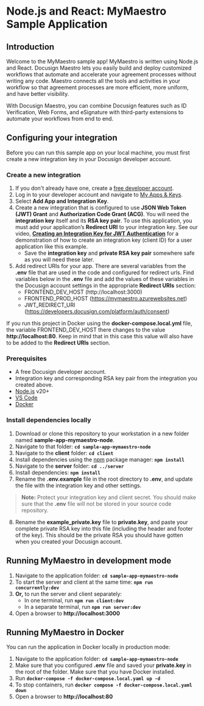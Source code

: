 # Node.js and React: MyMaestro Sample Application

## Introduction

Welcome to the MyMaestro sample app! MyMaestro is written using Node.js and React. Docusign Maestro lets you easily build and deploy customized workflows that automate and accelerate your agreement processes without writing any code. Maestro connects all the tools and activities in your workflow so that agreement processes are more efficient, more uniform, and have better visibility.

With Docusign Maestro, you can combine Docusign features such as ID Verification, Web Forms, and eSignature with third-party extensions to automate your workflows from end to end.

## Configuring your integration

Before you can run this sample app on your local machine, you must first create a new integration key in your Docusign developer account.

### Create a new integration

1. If you don't already have one, create a [free developer account](https://go.docusign.com/o/sandbox/).
2. Log in to your developer account and navigate to [My Apps & Keys](https://admindemo.docusign.com/apps-and-keys).
3. Select **Add App and Integration Key**.
4. Create a new integration that is configured to use **JSON Web Token (JWT) Grant** and **Authorization Code Grant (ACG)**.
    You will need the **integration key** itself and its **RSA key pair**. To use this application, you must add your application’s **Redirect URI** to your integration key. See our video, [**Creating an Integration Key for JWT Authentication**](https://www.youtube.com/watch?v=GgDqa7-L0yo) for a demonstration of how to create an integration key (client ID) for a user application like this example.
      - Save the **integration key** and **private RSA key pair** somewhere safe as you will need these later.
5. Add redirect URIs for your app. There are several variables from the **.env** file that are used in the code and configured for redirect urls. Find variables below in the **.env** file and add the values of these variables in the Docusign account settings in the appropriate **Redirect URIs** section:
    - FRONTEND_DEV_HOST (http://localhost:3000)
    - FRONTEND_PROD_HOST (https://mymaestro.azurewebsites.net)
    - JWT_REDIRECT_URI (https://developers.docusign.com/platform/auth/consent)

If you run this project in Docker using the **docker-compose.local.yml** file, the variable FRONTEND_DEV_HOST there changes to the value **http://localhost:80**. Keep in mind that in this case this value will also have to be added to the **Redirect URIs** section.

### Prerequisites

- A free Docusign developer account.
- Integration key and corresponding RSA key pair from the integration you created above.
- [Node.js](https://nodejs.org/) v20+
- [VS Code](https://code.visualstudio.com/)
- [Docker](https://docs.docker.com/get-docker/)

### Install dependencies locally

1. Download or clone this repository to your workstation in a new folder named **sample-app-mymaestro-node**.
2. Navigate to that folder: **`cd sample-app-mymaestro-node`**
3. Navigate to the **client** folder: **`cd client`**
4. Install dependencies using the [npm](https://www.npmjs.com/) package manager: **`npm install`**
5. Navigate to the **server** folder: **`cd ../server`**
6. Install dependencies: **`npm install`**
7. Rename the **.env.example** file in the root directory to **.env**, and update the file with the integration key and other settings.
  > **Note:** Protect your integration key and client secret. You should make sure that the **.env** file will not be stored in your source code repository.
8. Rename the **example_private.key** file to **private.key**, and paste your complete private RSA key into this file (including the header and footer of the key). This should be the private RSA you should have gotten when you created your Docusign account.

## Running MyMaestro in development mode

1. Navigate to the application folder: **`cd sample-app-mymaestro-node`**
2. To start the server and client at the same time: **`npm run concurrently:dev`**
3. **Or,** to run the server and client separately:
    - In one terminal, run **`npm run client:dev`**
    - In a separate terminal, run **`npm run server:dev`**
4. Open a browser to **http://localhost:3000**

## Running MyMaestro in Docker

You can run the application in Docker locally in production mode:

1. Navigate to the application folder: **`cd sample-app-mymaestro-node`**
2. Make sure that you configured **.env** file and saved your **private.key** in the root of the folder. Make sure that you have Docker installed.
3. Run **`docker-compose -f docker-compose.local.yaml up -d`**
4. To stop containers, run **`docker compose -f docker-compose.local.yaml down`**
5. Open a browser to **http://localhost:80**